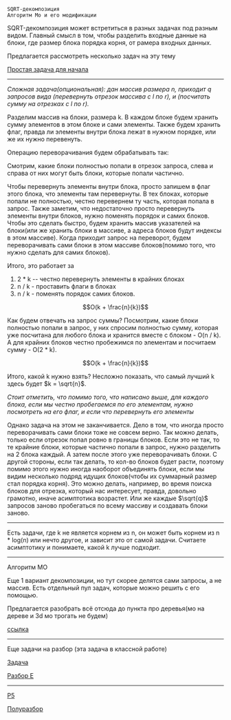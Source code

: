 ```
SQRT-декомпозиция
Алгоритм Мо и его модификации
```

SQRT-декомпозиция может встретиться в разных задачах под разным видом. Главный смысл в том, чтобы разделить входные данные на блоки, где размер блока порядка корня, от рамера входных данных.

Предлагается рассмотреть несколько задач на эту тему

[Простая задача для начала](https://wiki.algocode.ru/index.php?title=%D0%9A%D0%BE%D1%80%D0%BD%D0%B5%D0%B2%D0%B0%D1%8F_%D0%B4%D0%B5%D0%BA%D0%BE%D0%BC%D0%BF%D0%BE%D0%B7%D0%B8%D1%86%D0%B8%D1%8F_%D0%BD%D0%B0_%D0%BC%D0%B0%D1%81%D1%81%D0%B8%D0%B2%D0%B5) 


-----------------


_Сложная задача(опциональная): дан массив размера n, приходит q запросов вида (перевернуть отрезок массива с l по r), и (посчитать сумму на отрезках с l по r)._

Разделим массив на блоки, размера k. В каждом блоке будем хранить сумму элементов в этом блоке и сами элементы. Также будем хранить флаг, правда ли элементы внутри блока лежат в нужном порядке, или же их нужно перевенуть.

Операцию переворачивания будем обрабатывать так:

Смотрим, какие блоки полностью попали в отрезок запроса, слева и справа от них могут быть блоки, которые попали частично.

Чтобы перевернуть элементы внутри блока, просто запишем в флаг этого блока, что элементы там перевернуты. В тех блоках, которые попали не полностью, честно перевернем ту часть, которая попала в запрос. Также заметим, что недостаточно просто перевернуть элементы внутри блоков, нужно поменять порядок и самих блоков. Чтобы это сделать быстро, будем хранить массив указателей на блоки(или же хранить блоки в массиве, а адреса блоков будут индексы в этом массиве). Когда приходит запрос на переворот, будем переворачивать сами блоки в этом массиве блоков(помимо того, что нужно сделать для самих блоков).

Итого, это работает за 

1. 2 * k -- честно перевернуть элементы в крайних блоках
2. n / k - проставить флаги в блоках
3. n / k - поменять порядок самих блоков.


$$O(k + \frac{n}{k})$$

Как будем отвечать на запрос суммы? Посмотрим, какие блоки полностью попали в запрос, у них спросим полностью сумму, которая уже посчитана для любого блока и хранится вместе с блоком - O(n / k). А для крайних блоков честно пробежимся по элементам и посчитаем сумму - O(2 * k).

$$O(k + \frac{n}{k})$$

Итого, какой k нужно взять? Несложно показать, что самый лучший k здесь будет $k = \sqrt{n}$.

_Стоит отметить, что помимо того, что написано выше, для каждого блока, если мы честно пробегаемся по его элементам, нужно посмотреть на его флаг, и если что перевернуть его элементы_

Однако задача на этом не заканчивается. Дело в том, что иногда просто переворачивать сами блоки тоже не совсем верно. Так можно делать, только если отрезок попал ровно в границы блоков. Если это не так, то те крайние блоки, которые частично попали в запрос, нужно разделить на 2 блока каждый. А затем после этого уже переворачивать блоки. С другой стороны, если так делать, то кол-во блоков будет расти, поэтому помимо этого нужно иногда наоборот объединять блоки, если мы видим несколько подряд идущих блоков(чтобы их суммарный размер стал порядка корня). Это можно делать, например, во время поиска блоков для отрезка, который нас интересует, правда, довольно грамотно, иначе асимптотика возрастет. Или же каждые $\sqrt{q}$ запросов заново пробегаться по всему массиву и создавать блоки заново.


--------

Есть задачи, где k не является корнем из n, он может быть корнем из n * log(n) или нечто другое, и зависит это от самой задачи. Считаете асимптотику и понимаете, какой k лучше подходит.

--------

Алгоритм МО

Еще 1 вариант декомпозиции, но тут скорее делятся сами запросы, а не массив. Есть отдельный пул задач, которые можно решить с его помощью.

Предлагается разобрать всё отсюда до пункта про деревья(мо на дереве и 3d мо трогать не будем)

[ссылка](https://ru.algorithmica.org/cs/decomposition/mo/)

----------

Еще задачи на разбор (эта задача в классной работе)

[Задача](https://codeforces.com/contest/13/problem/E)

[Разбор E](https://codeforces.com/blog/entry/364)

-------

[P5](https://codeforces.com/blog/entry/96713)

[Полуразбор](https://wiki.algocode.ru/index.php?title=%D0%9A%D0%BE%D1%80%D0%BD%D0%B5%D0%B2%D0%B0%D1%8F_%D0%BD%D0%B0_%D1%81%D1%82%D1%80%D0%BE%D0%BA%D0%B0%D1%85)